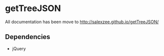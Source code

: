 # getTreeJSON

All documentation has been move to http://salexzee.github.io/getTreeJSON/

Dependencies
-----------
* jQuery

